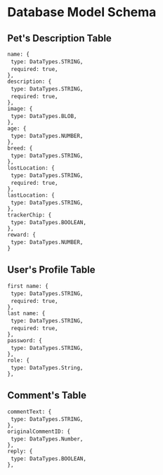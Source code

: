 # Database Model Schema

## Pet's Description Table

`name: {`  
&nbsp;&nbsp;`type: DataTypes.STRING,`  
&nbsp;&nbsp;`required: true,`  
`},`  
`description: {`  
&nbsp;&nbsp;`type: DataTypes.STRING,`  
&nbsp;&nbsp;`required: true,`  
`},`  
`image: {`  
&nbsp;&nbsp;`type: DataTypes.BLOB,`  
`},`    
`age: {`  
&nbsp;&nbsp;`type: DataTypes.NUMBER,`  
`},`    
`breed: {`  
&nbsp;&nbsp;`type: DataTypes.STRING,`  
`},`    
`lostLocation: {`  
&nbsp;&nbsp;`type: DataTypes.STRING,`  
&nbsp;&nbsp;`required: true,`  
`},`   
`lastLocation: {`  
&nbsp;&nbsp;`type: DataTypes.STRING,`  
`},`    
`trackerChip: {`  
&nbsp;&nbsp;`type: DataTypes.BOOLEAN,`  
`},`    
`reward: {`  
&nbsp;&nbsp;`type: DataTypes.NUMBER,`  
`}`    

## User's Profile Table

`first name: {`  
&nbsp;&nbsp;`type: DataTypes.STRING,`  
&nbsp;&nbsp;`required: true,`  
`},`  
`last name: {`  
&nbsp;&nbsp;`type: DataTypes.STRING,`  
&nbsp;&nbsp;`required: true,`  
`},`  
`password: {`  
&nbsp;&nbsp;`type: DataTypes.STRING,`  
`},`    
`role: {`  
&nbsp;&nbsp;`type: DataTypes.String,`  
`},`  

## Comment's Table

`commentText: {`  
&nbsp;&nbsp;`type: DataTypes.STRING,`  
`},`    
`originalCommentID: {`  
&nbsp;&nbsp;`type: DataTypes.Number,`  
`},`  
`reply: {`  
&nbsp;&nbsp;`type: DataTypes.BOOLEAN,`  
`},` 

